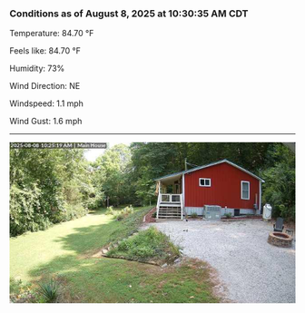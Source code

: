 ### Conditions as of August 8, 2025 at 10:30:35 AM CDT 

Temperature: 84.70 &deg;F

Feels like: 84.70 &deg;F

Humidity: 73%

Wind Direction: NE

Windspeed: 1.1 mph

Wind Gust: 1.6 mph

---

<img src="./images/latest.jpeg"/>

